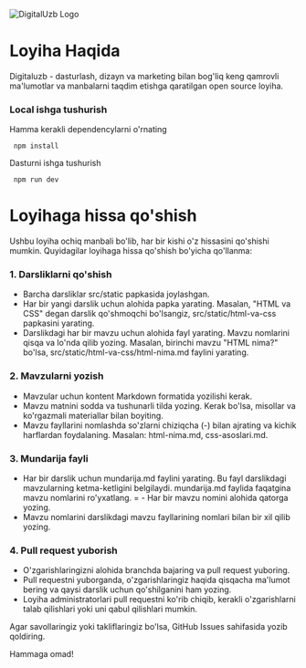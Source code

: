 ![DigitalUzb Logo](github.png)
# Loyiha Haqida
Digitaluzb - dasturlash, dizayn va marketing bilan 
bog'liq keng qamrovli ma'lumotlar va manbalarni 
taqdim etishga qaratilgan open source loyiha.
### Local ishga tushurish
Hamma kerakli dependencylarni o'rnating
```
 npm install
```
Dasturni ishga tushurish
```
 npm run dev
```
# Loyihaga hissa qo'shish

Ushbu loyiha ochiq manbali bo'lib, har bir kishi o'z hissasini qo'shishi mumkin. Quyidagilar loyihaga hissa qo'shish bo'yicha qo'llanma:

### 1. Darsliklarni qo'shish

- Barcha darsliklar src/static papkasida joylashgan.
- Har bir yangi darslik uchun alohida papka yarating. Masalan, "HTML va CSS" degan darslik qo'shmoqchi bo'lsangiz, src/static/html-va-css papkasini yarating.
- Darslikdagi har bir mavzu uchun alohida fayl yarating. Mavzu nomlarini qisqa va lo'nda qilib yozing. Masalan, birinchi mavzu "HTML nima?" bo'lsa, src/static/html-va-css/html-nima.md faylini yarating.
### 2. Mavzularni yozish

- Mavzular uchun kontent Markdown formatida yozilishi kerak.
- Mavzu matnini sodda va tushunarli tilda yozing. Kerak bo'lsa, misollar va ko'rgazmali materiallar bilan boyiting.
- Mavzu fayllarini nomlashda so'zlarni chiziqcha (-) bilan ajrating va kichik harflardan foydalaning. Masalan: html-nima.md, css-asoslari.md.
### 3. Mundarija fayli

- Har bir darslik uchun mundarija.md faylini yarating. Bu fayl darslikdagi mavzularning ketma-ketligini belgilaydi.
mundarija.md faylida faqatgina mavzu nomlarini ro'yxatlang. = - Har bir mavzu nomini alohida qatorga yozing.
- Mavzu nomlarini darslikdagi mavzu fayllarining nomlari bilan bir xil qilib yozing.
### 4. Pull request yuborish

- O'zgarishlaringizni alohida branchda bajaring va pull request yuboring.
- Pull requestni yuborganda, o'zgarishlaringiz haqida qisqacha ma'lumot bering va qaysi darslik uchun qo'shilganini ham yozing.
- Loyiha administratorlari pull requestni ko'rib chiqib, kerakli o'zgarishlarni talab qilishlari yoki uni qabul qilishlari mumkin.

Agar savollaringiz yoki takliflaringiz bo'lsa, GitHub Issues sahifasida yozib qoldiring.

Hammaga omad!
